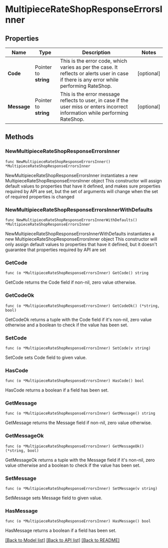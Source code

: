 # MultipieceRateShopResponseErrorsInner

## Properties

Name | Type | Description | Notes
------------ | ------------- | ------------- | -------------
**Code** | Pointer to **string** | This is the error code, which varies as per the case. It reflects or alerts user in case if there is any error while performing RateShop.  | [optional] 
**Message** | Pointer to **string** | This is the error message reflects to user, in case if the user miss or enters incorrect information while performing RateShop. | [optional] 

## Methods

### NewMultipieceRateShopResponseErrorsInner

`func NewMultipieceRateShopResponseErrorsInner() *MultipieceRateShopResponseErrorsInner`

NewMultipieceRateShopResponseErrorsInner instantiates a new MultipieceRateShopResponseErrorsInner object
This constructor will assign default values to properties that have it defined,
and makes sure properties required by API are set, but the set of arguments
will change when the set of required properties is changed

### NewMultipieceRateShopResponseErrorsInnerWithDefaults

`func NewMultipieceRateShopResponseErrorsInnerWithDefaults() *MultipieceRateShopResponseErrorsInner`

NewMultipieceRateShopResponseErrorsInnerWithDefaults instantiates a new MultipieceRateShopResponseErrorsInner object
This constructor will only assign default values to properties that have it defined,
but it doesn't guarantee that properties required by API are set

### GetCode

`func (o *MultipieceRateShopResponseErrorsInner) GetCode() string`

GetCode returns the Code field if non-nil, zero value otherwise.

### GetCodeOk

`func (o *MultipieceRateShopResponseErrorsInner) GetCodeOk() (*string, bool)`

GetCodeOk returns a tuple with the Code field if it's non-nil, zero value otherwise
and a boolean to check if the value has been set.

### SetCode

`func (o *MultipieceRateShopResponseErrorsInner) SetCode(v string)`

SetCode sets Code field to given value.

### HasCode

`func (o *MultipieceRateShopResponseErrorsInner) HasCode() bool`

HasCode returns a boolean if a field has been set.

### GetMessage

`func (o *MultipieceRateShopResponseErrorsInner) GetMessage() string`

GetMessage returns the Message field if non-nil, zero value otherwise.

### GetMessageOk

`func (o *MultipieceRateShopResponseErrorsInner) GetMessageOk() (*string, bool)`

GetMessageOk returns a tuple with the Message field if it's non-nil, zero value otherwise
and a boolean to check if the value has been set.

### SetMessage

`func (o *MultipieceRateShopResponseErrorsInner) SetMessage(v string)`

SetMessage sets Message field to given value.

### HasMessage

`func (o *MultipieceRateShopResponseErrorsInner) HasMessage() bool`

HasMessage returns a boolean if a field has been set.


[[Back to Model list]](../README.md#documentation-for-models) [[Back to API list]](../README.md#documentation-for-api-endpoints) [[Back to README]](../README.md)


